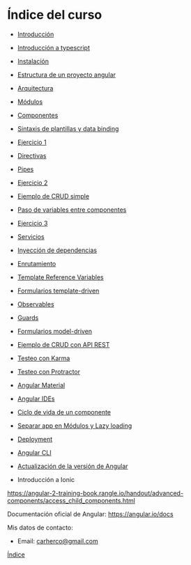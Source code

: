 # Índice del curso

 - [Introducción](introduccion.md)
 - [Introducción a typescript](typescript.md)
 - [Instalación](instalacion.md)
 - [Estructura de un proyecto angular](estructura-proyecto.md)
 - [Arquitectura](arquitectura.md)
 - [Módulos](modules.md)
 - [Componentes](components.md)
 - [Sintaxis de plantillas y data binding](data-binding.md)
 - [Ejercicio 1](ejercicio_1.md)
 - [Directivas](directives.md)
 - [Pipes](pipes.md)
 - [Ejercicio 2](ejercicio_2.md)
 - [Ejemplo de CRUD simple](ejemplo-crud-basico.md)
 - [Paso de variables entre componentes](input-binding.md)
 - [Ejercicio 3](ejercicio_3.md)
 - [Servicios](services.md)
 - [Inyección de dependencias](inyeccion-dependencias.md)
 - [Enrutamiento](routing.md)
 - [Template Reference Variables](template-reference-variables.md)
 - [Formularios template-driven](forms-template-driven.md)

 - [Observables](observables.md)
 - [Guards](guards.md)
 - [Formularios model-driven](forms-model-driven.md)
 - [Ejemplo de CRUD con API REST](ejemplo-crud-completo.md)
 - [Testeo con Karma](testing.md)
 - [Testeo con Protractor](testing-e2e.md)
 - [Angular Material](angular-material.md)
 - [Angular IDEs](ides.md)
 - [Ciclo de vida de un componente](lifecycle.md)
 - [Separar app en Módulos y Lazy loading](lazy-loading.md)
 - [Deployment](deployment.md)
 - [Angular CLI](angular-cli.md)
 - [Actualización de la versión de Angular](https://angular-update-guide.firebaseapp.com/)
 - Introducción a Ionic


https://angular-2-training-book.rangle.io/handout/advanced-components/access_child_components.html


Documentación oficial de Angular: https://angular.io/docs

Mis datos de contacto:
 - Email: carherco@gmail.com


[Índice](index.md)
